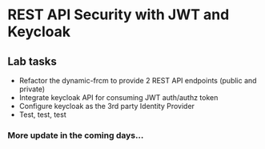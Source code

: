 # REST API Security with JWT and Keycloak

## Lab tasks
- Refactor the dynamic-frcm to provide 2 REST API endpoints (public and private)
- Integrate keycloak API for consuming JWT auth/authz token
- Configure keycloak as the 3rd party Identity Provider
- Test, test, test

### More update in the coming days...